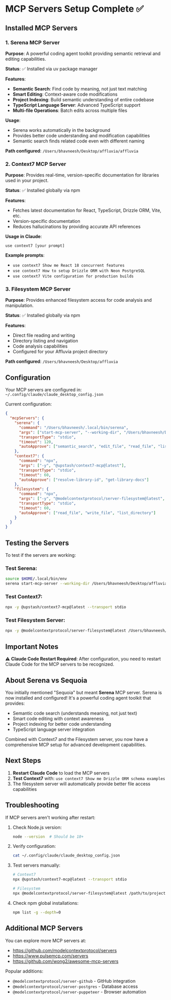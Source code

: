 # MCP Servers Setup Complete ✅

## Installed MCP Servers

### 1. Serena MCP Server
**Purpose**: A powerful coding agent toolkit providing semantic retrieval and editing capabilities.

**Status**: ✅ Installed via uv package manager

**Features**:
- **Semantic Search**: Find code by meaning, not just text matching
- **Smart Editing**: Context-aware code modifications
- **Project Indexing**: Build semantic understanding of entire codebase
- **TypeScript Language Server**: Advanced TypeScript support
- **Multi-file Operations**: Batch edits across multiple files

**Usage**:
- Serena works automatically in the background
- Provides better code understanding and modification capabilities
- Semantic search finds related code even with different naming

**Path configured**: `/Users/bhavneesh/Desktop/affluvia/affluvia`

### 2. Context7 MCP Server
**Purpose**: Provides real-time, version-specific documentation for libraries used in your project.

**Status**: ✅ Installed globally via npm

**Features**:
- Fetches latest documentation for React, TypeScript, Drizzle ORM, Vite, etc.
- Version-specific documentation
- Reduces hallucinations by providing accurate API references

**Usage in Claude**:
```
use context7 [your prompt]
```

**Example prompts**:
- `use context7 Show me React 18 concurrent features`
- `use context7 How to setup Drizzle ORM with Neon PostgreSQL`
- `use context7 Vite configuration for production builds`

### 3. Filesystem MCP Server
**Purpose**: Provides enhanced filesystem access for code analysis and manipulation.

**Status**: ✅ Installed globally via npm

**Features**:
- Direct file reading and writing
- Directory listing and navigation
- Code analysis capabilities
- Configured for your Affluvia project directory

**Path configured**: `/Users/bhavneesh/Desktop/affluvia`

## Configuration

Your MCP servers are configured in:
`~/.config/claude/claude_desktop_config.json`

Current configuration:
```json
{
  "mcpServers": {
    "serena": {
      "command": "/Users/bhavneesh/.local/bin/serena",
      "args": ["start-mcp-server", "--working-dir", "/Users/bhavneesh/Desktop/affluvia/affluvia"],
      "transportType": "stdio",
      "timeout": 120,
      "autoApprove": ["semantic_search", "edit_file", "read_file", "list_files"]
    },
    "context7": {
      "command": "npx",
      "args": ["-y", "@upstash/context7-mcp@latest"],
      "transportType": "stdio",
      "timeout": 60,
      "autoApprove": ["resolve-library-id", "get-library-docs"]
    },
    "filesystem": {
      "command": "npx",
      "args": ["-y", "@modelcontextprotocol/server-filesystem@latest", "/Users/bhavneesh/Desktop/affluvia"],
      "transportType": "stdio",
      "timeout": 60,
      "autoApprove": ["read_file", "write_file", "list_directory"]
    }
  }
}
```

## Testing the Servers

To test if the servers are working:

### Test Serena:
```bash
source $HOME/.local/bin/env
serena start-mcp-server --working-dir /Users/bhavneesh/Desktop/affluvia/affluvia
```

### Test Context7:
```bash
npx -y @upstash/context7-mcp@latest --transport stdio
```

### Test Filesystem Server:
```bash
npx -y @modelcontextprotocol/server-filesystem@latest /Users/bhavneesh/Desktop/affluvia
```

## Important Notes

⚠️ **Claude Code Restart Required**: 
After configuration, you need to restart Claude Code for the MCP servers to be recognized.

## About Serena vs Sequoia

You initially mentioned "Sequoia" but meant **Serena** MCP server. Serena is now installed and configured! It's a powerful coding agent toolkit that provides:
- Semantic code search (understands meaning, not just text)
- Smart code editing with context awareness
- Project indexing for better code understanding
- TypeScript language server integration

Combined with Context7 and the Filesystem server, you now have a comprehensive MCP setup for advanced development capabilities.

## Next Steps

1. **Restart Claude Code** to load the MCP servers
2. **Test Context7** with: `use context7 Show me Drizzle ORM schema examples`
3. The filesystem server will automatically provide better file access capabilities

## Troubleshooting

If MCP servers aren't working after restart:

1. Check Node.js version:
   ```bash
   node --version  # Should be 18+
   ```

2. Verify configuration:
   ```bash
   cat ~/.config/claude/claude_desktop_config.json
   ```

3. Test servers manually:
   ```bash
   # Context7
   npx @upstash/context7-mcp@latest --transport stdio
   
   # Filesystem
   npx @modelcontextprotocol/server-filesystem@latest /path/to/project
   ```

4. Check npm global installations:
   ```bash
   npm list -g --depth=0
   ```

## Additional MCP Servers

You can explore more MCP servers at:
- https://github.com/modelcontextprotocol/servers
- https://www.pulsemcp.com/servers
- https://github.com/wong2/awesome-mcp-servers

Popular additions:
- `@modelcontextprotocol/server-github` - GitHub integration
- `@modelcontextprotocol/server-postgres` - Database access
- `@modelcontextprotocol/server-puppeteer` - Browser automation